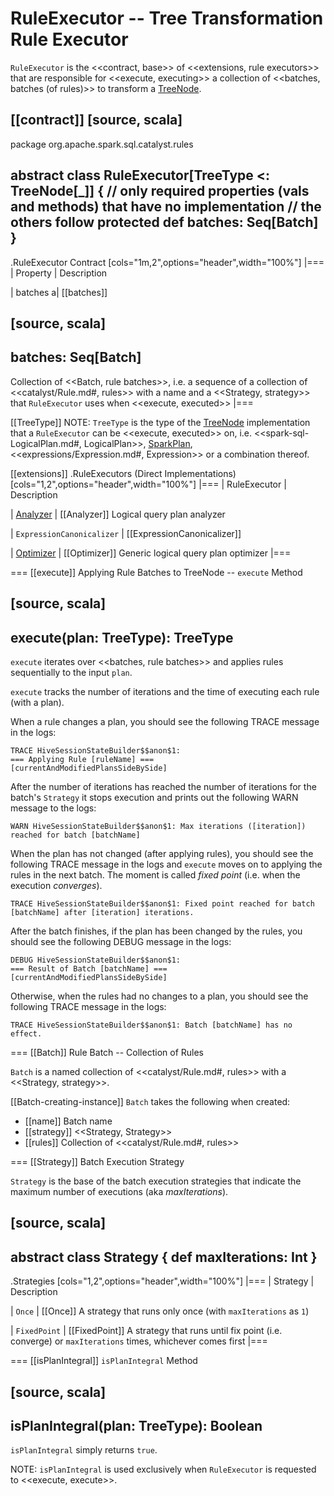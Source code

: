 # RuleExecutor -- Tree Transformation Rule Executor

`RuleExecutor` is the <<contract, base>> of <<extensions, rule executors>> that are responsible for <<execute, executing>> a collection of <<batches, batches (of rules)>> to transform a [TreeNode](TreeNode.md).

[[contract]]
[source, scala]
----
package org.apache.spark.sql.catalyst.rules

abstract class RuleExecutor[TreeType <: TreeNode[_]] {
  // only required properties (vals and methods) that have no implementation
  // the others follow
  protected def batches: Seq[Batch]
}
----

.RuleExecutor Contract
[cols="1m,2",options="header",width="100%"]
|===
| Property
| Description

| batches
a| [[batches]]

[source, scala]
----
batches: Seq[Batch]
----

Collection of <<Batch, rule batches>>, i.e. a sequence of a collection of <<catalyst/Rule.md#, rules>> with a name and a <<Strategy, strategy>> that `RuleExecutor` uses when <<execute, executed>>
|===

[[TreeType]]
NOTE: `TreeType` is the type of the [TreeNode](TreeNode.md#implementations) implementation that a `RuleExecutor` can be <<execute, executed>> on, i.e. <<spark-sql-LogicalPlan.md#, LogicalPlan>>, [SparkPlan](../physical-operators/SparkPlan.md), <<expressions/Expression.md#, Expression>> or a combination thereof.

[[extensions]]
.RuleExecutors (Direct Implementations)
[cols="1,2",options="header",width="100%"]
|===
| RuleExecutor
| Description

| [Analyzer](spark-sql-Analyzer.md)
| [[Analyzer]] Logical query plan analyzer

| `ExpressionCanonicalizer`
| [[ExpressionCanonicalizer]]

| [Optimizer](Optimizer.md)
| [[Optimizer]] Generic logical query plan optimizer
|===

=== [[execute]] Applying Rule Batches to TreeNode -- `execute` Method

[source, scala]
----
execute(plan: TreeType): TreeType
----

`execute` iterates over <<batches, rule batches>> and applies rules sequentially to the input `plan`.

`execute` tracks the number of iterations and the time of executing each rule (with a plan).

When a rule changes a plan, you should see the following TRACE message in the logs:

```
TRACE HiveSessionStateBuilder$$anon$1:
=== Applying Rule [ruleName] ===
[currentAndModifiedPlansSideBySide]
```

After the number of iterations has reached the number of iterations for the batch's `Strategy` it stops execution and prints out the following WARN message to the logs:

```
WARN HiveSessionStateBuilder$$anon$1: Max iterations ([iteration]) reached for batch [batchName]
```

When the plan has not changed (after applying rules), you should see the following TRACE message in the logs and `execute` moves on to applying the rules in the next batch. The moment is called *fixed point* (i.e. when the execution *converges*).

```
TRACE HiveSessionStateBuilder$$anon$1: Fixed point reached for batch [batchName] after [iteration] iterations.
```

After the batch finishes, if the plan has been changed by the rules, you should see the following DEBUG message in the logs:

```
DEBUG HiveSessionStateBuilder$$anon$1:
=== Result of Batch [batchName] ===
[currentAndModifiedPlansSideBySide]
```

Otherwise, when the rules had no changes to a plan, you should see the following TRACE message in the logs:

```
TRACE HiveSessionStateBuilder$$anon$1: Batch [batchName] has no effect.
```

=== [[Batch]] Rule Batch -- Collection of Rules

`Batch` is a named collection of <<catalyst/Rule.md#, rules>> with a <<Strategy, strategy>>.

[[Batch-creating-instance]]
`Batch` takes the following when created:

* [[name]] Batch name
* [[strategy]] <<Strategy, Strategy>>
* [[rules]] Collection of <<catalyst/Rule.md#, rules>>

=== [[Strategy]] Batch Execution Strategy

`Strategy` is the base of the batch execution strategies that indicate the maximum number of executions (aka _maxIterations_).

[source, scala]
----
abstract class Strategy {
  def maxIterations: Int
}
----

.Strategies
[cols="1,2",options="header",width="100%"]
|===
| Strategy
| Description

| `Once`
| [[Once]] A strategy that runs only once (with `maxIterations` as `1`)

| `FixedPoint`
| [[FixedPoint]] A strategy that runs until fix point (i.e. converge) or `maxIterations` times, whichever comes first
|===

=== [[isPlanIntegral]] `isPlanIntegral` Method

[source, scala]
----
isPlanIntegral(plan: TreeType): Boolean
----

`isPlanIntegral` simply returns `true`.

NOTE: `isPlanIntegral` is used exclusively when `RuleExecutor` is requested to <<execute, execute>>.
